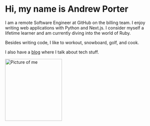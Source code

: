 # Hi, my name is Andrew Porter

I am a remote Software Engineer at GitHub on the billing team. I enjoy writing web applications with Python and Next.js. I consider myself a lifetime learner and am currently diving into the world of Ruby.

Besides writing code, I like to workout, snowboard, golf, and cook.

I also have a [blog](/blog) where I talk about tech stuff.

<img src="/me_rounded.webp" alt="Picture of me" width="186px" height="202px" />
